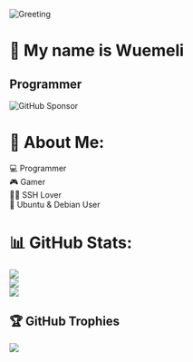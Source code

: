 ![Greeting](https://rishavanand.github.io/static/images/greetings.gif)

👋 My name is Wuemeli
========================================
Programmer
----------------------------
![GitHub Sponsor](https://img.shields.io/github/sponsors/Wuemeli?label=Sponsor&logo=GitHub)

# 💫 About Me:
💻 Programmer <br>🎮 Gamer<br>🕵️‍♂️ SSH Lover<br>🐧 Ubuntu & Debian User<br>


# 📊 GitHub Stats:
![](https://github-readme-stats.vercel.app/api?username=Wuemeli&theme=dracula&hide_border=false&include_all_commits=true&count_private=true)<br/>
![](https://github-readme-streak-stats.herokuapp.com/?user=Wuemeli&theme=dracula&hide_border=false)<br/>
![](https://github-readme-stats.vercel.app/api/top-langs/?username=Wuemeli&theme=dracula&hide_border=false&include_all_commits=true&count_private=true&layout=compact)<br/>



## 🏆 GitHub Trophies
![](https://github-profile-trophy.vercel.app/?username=Wuemeli&theme=radical&no-frame=false&no-bg=true&margin-w=4)


